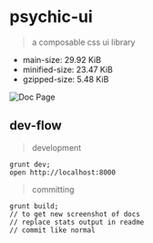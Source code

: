 # psychic-ui

> a composable css ui library
- main-size: 29.92 KiB
- minified-size: 23.47 KiB
- gzipped-size: 5.48 KiB

![Doc Page](examples/assets/doc.png)

## dev-flow

> development

```
grunt dev;
open http://localhost:8000
```

> committing

```
grunt build;
// to get new screenshot of docs
// replace stats output in readme
// commit like normal
```
